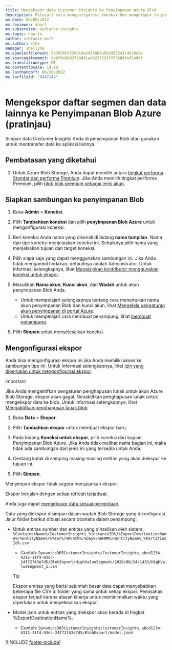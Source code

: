 ```yaml
---
title: Mengekspor data Customer Insights ke Penyimpanan Azure Blob
description: Pelajari cara mengonfigurasi koneksi dan mengekspor ke penyimpanan Blob.
ms.date: 06/09/2022
ms.reviewer: mhart
ms.subservice: audience-insights
ms.topic: how-to
author: stefanie-msft
ms.author: sthe
manager: shellyha
ms.openlocfilehash: 623926bf520b19ee4156b7a05e953241cd819e9e
ms.sourcegitcommit: 8e9f0a9693fd8d91ad0227735ff03688fef5406f
ms.translationtype: MT
ms.contentlocale: id-ID
ms.lasthandoff: 06/10/2022
ms.locfileid: "8947142"
---
```

# <a name="export-segment-list-and-other-data-to-azure-blob-storage-preview"></a>Mengekspor daftar segmen dan data lainnya ke Penyimpanan Blob Azure (pratinjau)

Simpan data Customer Insights Anda di penyimpanan Blob atau gunakan untuk mentransfer data ke aplikasi lainnya.

## <a name="known-limitations"></a>Pembatasan yang diketahui

1. Untuk Azure Blob Storage, Anda dapat memilih antara [tingkat performa Standar dan performa Premium](/azure/storage/blobs/storage-blob-performance-tiers). Jika Anda memilih tingkat performa Premium, pilih [blob blok premium sebagai jenis akun](/azure/storage/common/storage-account-overview#types-of-storage-accounts).

## <a name="set-up-the-connection-to-blob-storage"></a>Siapkan sambungan ke penyimpanan Blob

1. Buka **Admin** > **Koneksi**.

1. Pilih **Tambahkan koneksi** dan pilih **penyimpanan Blob Azure** untuk mengonfigurasi koneksi.

1. Beri koneksi Anda nama yang dikenali di bidang **nama tampilan**. Nama dan tipe koneksi menjelaskan koneksi ini. Sebaiknya pilih nama yang menjelaskan tujuan dan target koneksi.

1. Pilih siapa saja yang dapat menggunakan sambungan ini. Jika Anda tidak mengambil tindakan, defaultnya adalah Administrator. Untuk informasi selengkapnya, lihat [Mengizinkan kontributor menggunakan koneksi untuk ekspor](connections.md#allow-contributors-to-use-a-connection-for-exports).

1. Masukkan **Nama akun**, **Kunci akun**, dan **Wadah** untuk akun penyimpanan Blob Anda.
    - Untuk mempelajari selengkapnya tentang cara menemukan nama akun penyimpanan Blob dan kunci akun, lihat [Mengelola pengaturan akun penyimpanan di portal Azure](/azure/storage/common/storage-account-manage).
    - Untuk mempelajari cara membuat penampung, lihat [membuat penampung](/azure/storage/blobs/storage-quickstart-blobs-portal#create-a-container).

1. Pilih **Simpan** untuk menyelesaikan koneksi. 

## <a name="configure-an-export"></a>Mengonfigurasi ekspor

Anda bisa mengonfigurasi ekspor ini jika Anda memiliki akses ke sambungan tipe ini. Untuk informasi selengkapnya, lihat [Izin yang diperlukan untuk mengonfigurasi ekspor](export-destinations.md#set-up-a-new-export).

> [!IMPORTANT]
> Jika Anda mengaktifkan pengaturan penghapusan lunak untuk akun Azure Blob Storage, ekspor akan gagal. Nonaktifkan penghapusan lunak untuk mengekspor data ke blob. Untuk informasi selengkapnya, lihat [Mengaktifkan penghapusan lunak blob](/azure/storage/blobs/soft-delete-blob-enable)

1. Buka **Data** > **Ekspor**.

1. Pilih **Tambahkan ekspor** untuk membuat ekspor baru.

1. Pada bidang **Koneksi untuk ekspor**, pilih koneksi dari bagian Penyimpanan Blob Azure. Jika Anda tidak melihat nama bagian ini, maka tidak ada sambungan dari jenis ini yang tersedia untuk Anda.

1. Centang kotak di samping masing-masing entitas yang akan diekspor ke tujuan ini.

1. Pilih **Simpan**.

Menyimpan ekspor tidak segera menjalankan ekspor.

Ekspor berjalan dengan setiap [refresh terjadwal](system.md#schedule-tab).

Anda juga dapat [mengekspor data sesuai permintaan](export-destinations.md#run-exports-on-demand).

Data yang diekspor disimpan dalam wadah Blob Storage yang dikonfigurasi. Jalur folder berikut dibuat secara otomatis dalam penampung:

- Untuk entitas sumber dan entitas yang dihasilkan oleh sistem:   
  `%ContainerName%/CustomerInsights_%instanceID%/%ExportDestinationName%/%EntityName%/%Year%/%Month%/%Day%/%HHMM%/%EntityName%_%PartitionId%.csv`  
  - Contoh: `Dynamics365CustomerInsights/CustomerInsights_abcd1234-4312-11f4-93dc-24f72f43e7d5/BlobExport/HighValueSegment/2020/08/24/1433/HighValueSegment_1.csv`
  
  > [!TIP]
  > Ekspor entitas yang berisi sejumlah besar data dapat menyebabkan beberapa file CSV di folder yang sama untuk setiap ekspor. Pemisahan ekspor terjadi karena alasan kinerja untuk meminimalkan waktu yang diperlukan untuk menyelesaikan ekspor.

- Model.json untuk entitas yang diekspor akan berada di tingkat %ExportDestinationName%.  
  - Contoh: `Dynamics365CustomerInsights/CustomerInsights_abcd1234-4312-11f4-93dc-24f72f43e7d5/BlobExport/model.json`

[!INCLUDE [footer-include](includes/footer-banner.md)]
